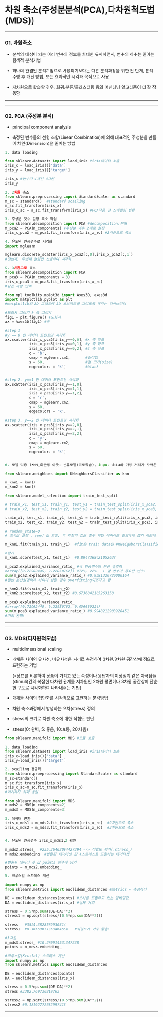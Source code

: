 # 차원 축소(주성분분석(PCA),다차원척도법(MDS)) #

---

### 01. 차원축소

- 분석의 대상이 되는 여러 변수의 정보를 최대한 유지하면서, 변수의 개수는 줄이는 탐색적 분석기법

- 하나의 완결된 분석기법으로 사용되기보다는 다른 분석과정을 위한 전 단계, 분석 수행 후 개선 방법, 또는 효과적인 시각화 목적으로 사용

- 저차원으로 학습할 경우, 회귀/분류/클러스터링 등의 머신러닝 알고리즘이 더 잘 작동함

---



---

### 02. PCA (주성분 분석) ###

- principal component analysis

- 측정된 변수들의 선형 조합(Linear Combination)에 의해 대표적인 주성분을 만들어 차원(Dimension)을 줄이는 방법



```python
1. data loading

from sklearn.datasets import load_iris #iris데이터 호출
iris_x = load_iris()['data']
iris_y = load_iris()['target']

iris_x #변수가 4개인 4차원
iris_y

2. 2차원 축소
from sklearn.preprocessing import StandardScaler as standard
m_sc = standard()  #standard scailing
m_sc.fit_transform(iris_x)  
iris_x_sc = m_sc.fit_transform(iris_x) #PCA적용 전 스케일링 변환

3. 주성분 갯수 설정 축소 작업
from sklearn.decomposition import PCA #decomposition:분해
m_pca2 = PCA(n_components) #주성분 개수 2개로 설정
iris_x_pca2 = m_pca2.fit_transform(iris_x_sc) #2차원으로 축소

4. 유도된 인공변수로 시각화
import mglearn

mglearn.discrete_scatter(iris_x_pca2[:,0],iris_x_pca2[:,1])
#첫번째, 두번째 컬럼만 선별하여 시각화

5. 3차원으로 축소
from sklearn.decomposition import PCA
m_pca3 = PCA(n_components = 3)
iris_x_pca3 = m_pca3.fit_transform(iris_x_sc)
#같은 과정 반복

from mpl_toolkits.mplot3d import Axes3D, axes3d
import matplotlib.pyplot as plt
#matplotlib의 2D 그래프에 3D 오브젝트를 그리도록 해주는 라이브러리

#도화지 그리기 & 축 그리기
fig1 = plt.figure() #도화지 
ax = Axes3D(fig1) #축

#step 1
#y == 0 인 데이터 포인트만 시각화
ax.scatter(iris_x_pca3[iris_y==0,0], #x 축 좌표
           iris_x_pca3[iris_y==0,1], #y 축 좌표
           iris_x_pca3[iris_y==0,2], #z 축 좌표
           c = 'b',
           cmap = mglearn.cm2,   	 #컬러맵
           s = 60,              	 #점 크기(size)
           edgecolors = 'k')    	 #black


#step 2. y==1 인 데이터 포인트만 시각화
ax.scatter(iris_x_pca3[iris_y==1,0], 
           iris_x_pca3[iris_y==1,1], 
           iris_x_pca3[iris_y==1,2],
           c = 'r',
           cmap = mglearn.cm2,   
           s = 60,              
           edgecolors = 'k')     

#step 3. y==2 인 데이터 포인트만 시각화
ax.scatter(iris_x_pca3[iris_y==2,0], 
           iris_x_pca3[iris_y==2,1], 
           iris_x_pca3[iris_y==2,2],
           c = 'y',
           cmap = mglearn.cm2,   
           s = 60,              
           edgecolors = 'k')     


6. 모델 적용 (KNN_최근접 이웃: 분류모델(지도학습), input data와 가장 거리가 가까운 k개의 관측치를 통해 input data의 Y값 결정)  

from sklearn.neighbors import KNeighborsClassifier as knn

m_knn1 = knn()
m_knn2 = knn()

from sklearn.model_selection import train_test_split

# train_x1, test_x1, train_y1, test_y1 = train_test_split(iris_x_pca2, iris_y)
# train_x2, test_x2, train_y2, test_y2 = train_test_split(iris_x_pca3, iris_y)

train_x1, test_x1, train_y1, test_y1 = train_test_split(iris_x_pca2, iris_y, random_state=0)
train_x2, test_x2, train_y2, test_y2 = train_test_split(iris_x_pca3, iris_y, random_state=0)

# random_state=0
# 초기값 설정 : seed 값 고정, 이 과정이 없을 경우 매번 데이터를 랜덤하게 뽑기 때문에 설명력이 계속 다르게 나옴 

m_knn1.fit(train_x1, train_y1)  #fit은 train data만 #KNeighborsClassifier()

#평가
m_knn1.score(test_x1, test_y1)  #0.8947368421052632

m_pca2.explained_variance_ratio_ #각 인공변수의 분산 설명력
#array([0.72962445, 0.22850762]) #72%, 22% --> 앞 변수가 중요한 변수!
sum(m_pca2.explained_variance_ratio_) #0.9581320720000164
#일반 분산설명력과 차이가 심할 경우 overfitting되었다고 함

m_knn2.fit(train_x2, train_y2)
m_knn2.score(test_x2, test_y2) #0.9736842105263158

m_pca3.explained_variance_ratio_ 
#array([0.72962445, 0.22850762, 0.03668922])
sum(m_pca3.explained_variance_ratio_) #0.9948212908928451
#거의 완벽!
```

---



---

### 03. MDS(다차원척도법) ##

- multidimensional scaling

- 개체들 사이의 유사성, 비유사성을 거리로 측정하여 2차원/3차원 공간상에 점으로 표현하는 기법

  (=상표를 비롯하여 상품이 가지고 있는 속성이나 응답자의 이상점과 같은 자극점들(stimuli)간의 복잡한 다차원 관계를 저차원인 2차원 평면이나 3차원 공간상에 단순한 구도로 시각화하여 나타내주는 기법)

- 개체들 사이의 집단화를 시각적으로 표현하는 분석방법

- 차원 축소과정에서 발생하는 오차(stress) 정의

- stress의 크기로 차원 축소에 대한 적합도 판단

- stress(0: 완벽, 5: 좋음, 10:보통, 20:나쁨)



```python
from sklearn.manifold import MDS #모듈 호출

1. data loading
from sklearn.datasets import load_iris #iris데이터 호출
iris_x=load_iris()['data']
iris_y=load_iris()['target']

2. scailing 정규화
from sklearn.proeprocessing import StandardScaler as standard 
m_sc=standard()
m_sc.fit_transform(iris_x)
iris_x_sc=m_sc.fit_transform(iris_x)
#여기까지 위와 동일

from sklearn.manifold import MDS
m_mds2 = MDS(n_components=2)
m_mds3 = MDS(n_components=3)

3. 데이터 변환
iris_x_mds1 = m_mds2.fit_transform(iris_x_sc)  #2차원으로 축소
iris_x_mds2 = m_mds3.fit_transform(iris_x_sc)  #3차원으로 축소


4. 유도된 인공변수 iris_x_mds1,2 확인

m_mds2.stress_  #235.36462064427394 --> 적합도 평가(.stress_)
m_mds2.embedding_ #변환된 데이터셋 값 #스트레스를 포함하는 데이터셋

#변환된 데이터 셋 값 points 변수에 담기
points = m_mds2.embedding_ 

5. 크루스칼 스트레스 계산

import numpy as np
from sklearn.metrics import euclidean_distances #metrics = 측정하다

DE = euclidean_distances(points) #오차를 포함하고 있는 임베딩값
DA = euclidean_distances(iris_x) #실제 거리

stress = 0.5*np.sum((DE-DA)**2)
stress1 = np.sqrt(stress/(0.5*np.sum(DA**2)))

stress   #3524.3828579930314
stress1  #0.18569671253464554   #적합도가 아주 좋음!

#3차원
m_mds3.stress_ #10.270914531347238
points = m_mds3.embedding_

#크루스칼(Kruskal) 스트레스 계산
import numpy as np
from sklearn.metrics import euclidean_distances

DE = euclidean_distances(points)
DA = euclidean_distances(iris_x)

stress = 0.5*np.sum((DE-DA)**2)
stress #3382.769730219763

stress2 = np.sqrt(stress/(0.5*np.sum(DA**2)))
stress2 #0.18192772682997418

```

---



​		